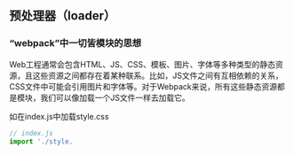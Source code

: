 ## 预处理器（loader）

### “webpack”中一切皆模块的思想
Web工程通常会包含HTML、JS、CSS、模板、图片、字体等多种类型的静态资源，且这些资源之间都存在着某种联系。比如，JS文件之间有互相依赖的关系，CSS文件中可能会引用图片和字体等。对于Webpack来说，所有这些静态资源都是模块，我们可以像加载一个JS文件一样去加载它。

如在index.js中加载style.css

```javascript
// index.js
import './style.
```